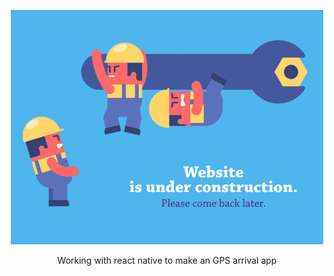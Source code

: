 <p align="center">
<img src="images/underconstruction.gif" alt="Under construction pic" width="500"/>
</p>

<p align="center">
Working with react native to make an GPS arrival app
  </p>


